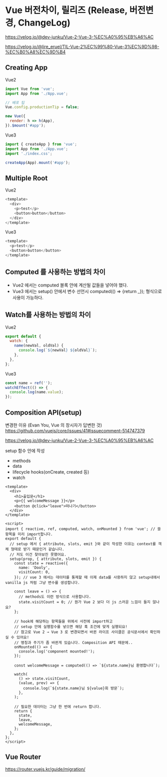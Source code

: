 # Vue 버전차이, 릴리즈 (Release, 버전변경, ChangeLog)

https://velog.io/@dev-junku/Vue-2-Vue-3-%EC%A0%95%EB%A6%AC

https://velog.io/@lire_eruel/TIL-Vue-2%EC%99%80-Vue-3%EC%9D%98-%EC%B0%A8%EC%9D%B4

## Creating App

Vue2

```javascript
import Vue from 'vue';
import App from './App.vue';

// 배포 팁
Vue.config.productionTip = false;

new Vue({
  render: h => h(App),
}).$mount('#app');
```

Vue3

```javascript
import { createApp } from 'vue';
import App from './App.vue';
import './index.css';

createApp(App).mount('#app');
```

## Multiple Root

Vue2

```javascript
<template>
  <div>
    <p>test</p>
    <button>button</button>
  </div>
</template>
```

Vue3

```javascript
<template>
  <p>test</p>
  <button>button</button>
</template>
```

## Computed 를 사용하는 방법의 차이

- Vue2 에서는 computed 블록 안에 계산될 값들을 넣어야 했다.
- Vue3 에서는 setup() 안에서 변수 선언시 computed(() => {return \_}); 형식으로 사용이 가능하다.

## Watch를 사용하는 방법의 차이

Vue2

```javascript
export default {
  watch: {
    name(newVal, oldVal) {
      console.log(`${newVal} ${oldVal}`);
    },
  },
};
```

Vue3

```javascript
const name = ref('');
watchEffect(() => {
  console.log(name.value);
});
```

## Composition API(setup)

변경한 이유 (Evan You, Vue 의 창시자가 답변한 것)  
https://github.com/vuejs/core/issues/41#issuecomment-514747379

https://velog.io/@dev-junku/Vue-2-Vue-3-%EC%A0%95%EB%A6%AC

setup 함수 안에 작성

- methods
- data
- lifecycle hooks(onCreate, created 등)
- watch

```vue
<template>
  <div>
    <h1>출입문</h1>
    <p>{{ welcomeMessage }}</p>
    <button @click="leave">떠나기</button>
  </div>
</template>

<script>
import { reactive, ref, computed, watch, onMounted } from 'vue'; // 쓸 항목을 미리 import합니다.
export default {
  // setup 에서 { attribute, slots, emit }와 같이 작성한 이유는 context를 객체 형태로 받기 때문인거 같습니다.
  // 저도 이건 찾아보진 못했어요.
  setup(prop, { attribute, slots, emit }) {
    const state = reactive({
      name: 'Dooly',
      visitCount: 0,
    }); // vue 3 에서는 데이터를 통제할 때 이제 data를 사용하지 않고 setup내에서 vanilla js 처럼 그냥 변수를 생성합니다.

    const leave = () => {
      // methods도 이런 방식으로 사용합니다.
      state.visitCount = 0; // 뭔가 Vue 2 보다 더 js 스러운 느낌이 들지 않나요?
    };

    // hook에 해당하는 항목들을 위에서 사전에 import하고
    // setup 안에 실행함수를 넣으면 해당 훅 조건에 맞게 실행되요!
    // 참고로 Vue 2 → Vue 3 로 변경되면서 바뀐 라이프 사이클은 공식문서에서 확인하실 수 있어요!
    // 명칭과 주기가 좀 바뀐게 있습니다. Composition API 때문에..
    onMounted(() => {
      console.log('component mounted!');
    });

    const welcomeMessage = computed(() => `${state.name}님 환영합니다`);

    watch(
      () => state.visitCount,
      (value, prev) => {
        console.log(`${state.name}님 ${value}회 방문`);
      },
    );

    // 필요한 데이터는 그냥 한 번에 return 합니다.
    return {
      state,
      leave,
      welcomeMessage,
    };
  },
};
</script>
```

## Vue Router

https://router.vuejs.kr/guide/migration/
